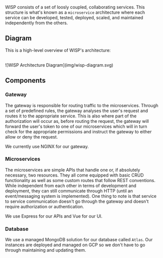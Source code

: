 WISP consists of a set of loosly coupled, collaborating services. This structure is what's known as a `microservice` architecture where each service can be developed, tested, deployed, scaled, and maintained independently from the others.

## Diagram

This is a high-level overview of WISP's architecture:

<br/>
![WISP Architecture Diagram](img/wisp-diagram.svg)
<br/>

## Components

### Gateway
The gateway is responsible for routing traffic to the microservices. Through a set of predefined rules, the gateway analyses the user's request and routes it to the appropriate service. This is also where part of the authorization will occur as, before routing the request, the gateway will forward the user's token to one of our microservices which will in turn check for the appropriate permissions and instruct the gateway to either allow or deny the request. 

We currently use NGINX for our gateway.

### Microservices
The microservices are simple APIs that handle one or, if absolutely necessary, two resources. They all come equipped with basic CRUD functionality as well as some custom routes that follow REST conventions. While independent from each other in terms of development and deployment, they can still communicate through HTTP (until an event/messaging system is implemented). One thing to note is that service to service communication doesn't go through the gateway and doesn't require authorization or authentication.

We use Express for our APIs and Vue for our UI.

### Database
We use a managed MongoDB solution for our database called `Atlas`. Our instances are deployed and managed on GCP so we don't have to go through maintaining and updating them.
